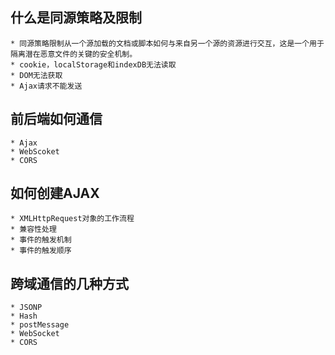 ## 什么是同源策略及限制
	* 同源策略限制从一个源加载的文档或脚本如何与来自另一个源的资源进行交互，这是一个用于隔离潜在恶意文件的关键的安全机制。
	* cookie，localStorage和indexDB无法读取
	* DOM无法获取
	* Ajax请求不能发送
## 前后端如何通信
	* Ajax
	* WebScoket
	* CORS
## 如何创建AJAX
	* XMLHttpRequest对象的工作流程
	* 兼容性处理
	* 事件的触发机制
	* 事件的触发顺序
## 跨域通信的几种方式
	* JSONP
	* Hash
	* postMessage
	* WebSocket
	* CORS